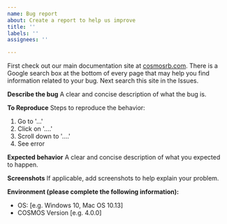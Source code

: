 ```yaml
---
name: Bug report
about: Create a report to help us improve
title: ''
labels: ''
assignees: ''

---
```


First check out our main documentation site at [cosmosrb.com](https://cosmosrb.com). There is a Google search box at the bottom of every page that may help you find information related to your bug. Next search this site in the Issues.

**Describe the bug**
A clear and concise description of what the bug is.

**To Reproduce**
Steps to reproduce the behavior:
1. Go to '...'
2. Click on '....'
3. Scroll down to '....'
4. See error

**Expected behavior**
A clear and concise description of what you expected to happen.

**Screenshots**
If applicable, add screenshots to help explain your problem.

**Environment (please complete the following information):**
 - OS: [e.g. Windows 10, Mac OS 10.13]
 - COSMOS Version [e.g. 4.0.0]
